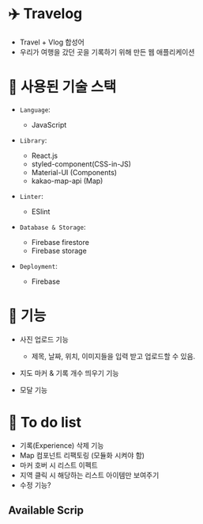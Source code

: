 # ✈️ Travelog
- Travel + Vlog 합성어 
- 우리가 여행을 갔던 곳을 기록하기 위해 만든 웹 애플리케이션

# 📌 사용된 기술 스택
- `Language`:
  - JavaScript

- `Library`: 
  - React.js
  - styled-component(CSS-in-JS)
  - Material-UI (Components)
  - kakao-map-api (Map)

- `Linter`:
  - ESlint

- `Database & Storage`:
  - Firebase firestore
  - Firebase storage

- `Deployment`:
  - Firebase 


# 📌 기능

- 사진 업로드 기능
  - 제목, 날짜, 위치, 이미지들을 입력 받고 업로드할 수 있음.
  
- 지도 마커 & 기록 개수 띄우기 기능

- 모달 기능

# 📌 To do list

- 기록(Experience) 삭제 기능
- Map 컴포넌트 리팩토링 (모듈화 시켜야 함)
- 마커 호버 시 리스트 이펙트
- 지역 클릭 시 해당하는 리스트 아이템만 보여주기
- 수정 기능?


## Available Scrip
